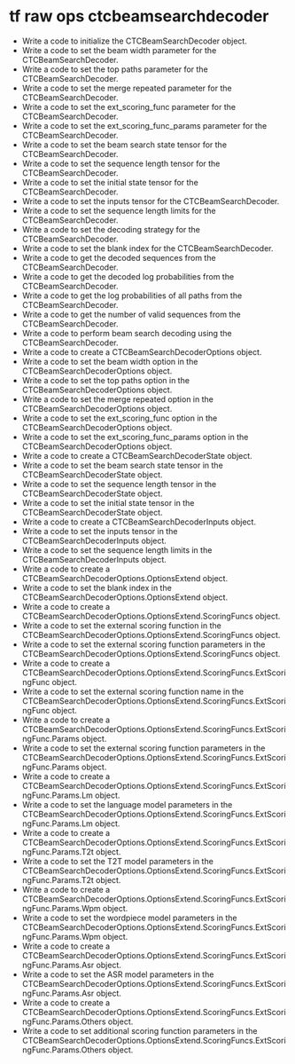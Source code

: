 # tf raw ops ctcbeamsearchdecoder

- Write a code to initialize the CTCBeamSearchDecoder object.
- Write a code to set the beam width parameter for the CTCBeamSearchDecoder.
- Write a code to set the top paths parameter for the CTCBeamSearchDecoder.
- Write a code to set the merge repeated parameter for the CTCBeamSearchDecoder.
- Write a code to set the ext_scoring_func parameter for the CTCBeamSearchDecoder.
- Write a code to set the ext_scoring_func_params parameter for the CTCBeamSearchDecoder.
- Write a code to set the beam search state tensor for the CTCBeamSearchDecoder.
- Write a code to set the sequence length tensor for the CTCBeamSearchDecoder.
- Write a code to set the initial state tensor for the CTCBeamSearchDecoder.
- Write a code to set the inputs tensor for the CTCBeamSearchDecoder.
- Write a code to set the sequence length limits for the CTCBeamSearchDecoder.
- Write a code to set the decoding strategy for the CTCBeamSearchDecoder.
- Write a code to set the blank index for the CTCBeamSearchDecoder.
- Write a code to get the decoded sequences from the CTCBeamSearchDecoder.
- Write a code to get the decoded log probabilities from the CTCBeamSearchDecoder.
- Write a code to get the log probabilities of all paths from the CTCBeamSearchDecoder.
- Write a code to get the number of valid sequences from the CTCBeamSearchDecoder.
- Write a code to perform beam search decoding using the CTCBeamSearchDecoder.
- Write a code to create a CTCBeamSearchDecoderOptions object.
- Write a code to set the beam width option in the CTCBeamSearchDecoderOptions object.
- Write a code to set the top paths option in the CTCBeamSearchDecoderOptions object.
- Write a code to set the merge repeated option in the CTCBeamSearchDecoderOptions object.
- Write a code to set the ext_scoring_func option in the CTCBeamSearchDecoderOptions object.
- Write a code to set the ext_scoring_func_params option in the CTCBeamSearchDecoderOptions object.
- Write a code to create a CTCBeamSearchDecoderState object.
- Write a code to set the beam search state tensor in the CTCBeamSearchDecoderState object.
- Write a code to set the sequence length tensor in the CTCBeamSearchDecoderState object.
- Write a code to set the initial state tensor in the CTCBeamSearchDecoderState object.
- Write a code to create a CTCBeamSearchDecoderInputs object.
- Write a code to set the inputs tensor in the CTCBeamSearchDecoderInputs object.
- Write a code to set the sequence length limits in the CTCBeamSearchDecoderInputs object.
- Write a code to create a CTCBeamSearchDecoderOptions.OptionsExtend object.
- Write a code to set the blank index in the CTCBeamSearchDecoderOptions.OptionsExtend object.
- Write a code to create a CTCBeamSearchDecoderOptions.OptionsExtend.ScoringFuncs object.
- Write a code to set the external scoring function in the CTCBeamSearchDecoderOptions.OptionsExtend.ScoringFuncs object.
- Write a code to set the external scoring function parameters in the CTCBeamSearchDecoderOptions.OptionsExtend.ScoringFuncs object.
- Write a code to create a CTCBeamSearchDecoderOptions.OptionsExtend.ScoringFuncs.ExtScoringFunc object.
- Write a code to set the external scoring function name in the CTCBeamSearchDecoderOptions.OptionsExtend.ScoringFuncs.ExtScoringFunc object.
- Write a code to create a CTCBeamSearchDecoderOptions.OptionsExtend.ScoringFuncs.ExtScoringFunc.Params object.
- Write a code to set the external scoring function parameters in the CTCBeamSearchDecoderOptions.OptionsExtend.ScoringFuncs.ExtScoringFunc.Params object.
- Write a code to create a CTCBeamSearchDecoderOptions.OptionsExtend.ScoringFuncs.ExtScoringFunc.Params.Lm object.
- Write a code to set the language model parameters in the CTCBeamSearchDecoderOptions.OptionsExtend.ScoringFuncs.ExtScoringFunc.Params.Lm object.
- Write a code to create a CTCBeamSearchDecoderOptions.OptionsExtend.ScoringFuncs.ExtScoringFunc.Params.T2t object.
- Write a code to set the T2T model parameters in the CTCBeamSearchDecoderOptions.OptionsExtend.ScoringFuncs.ExtScoringFunc.Params.T2t object.
- Write a code to create a CTCBeamSearchDecoderOptions.OptionsExtend.ScoringFuncs.ExtScoringFunc.Params.Wpm object.
- Write a code to set the wordpiece model parameters in the CTCBeamSearchDecoderOptions.OptionsExtend.ScoringFuncs.ExtScoringFunc.Params.Wpm object.
- Write a code to create a CTCBeamSearchDecoderOptions.OptionsExtend.ScoringFuncs.ExtScoringFunc.Params.Asr object.
- Write a code to set the ASR model parameters in the CTCBeamSearchDecoderOptions.OptionsExtend.ScoringFuncs.ExtScoringFunc.Params.Asr object.
- Write a code to create a CTCBeamSearchDecoderOptions.OptionsExtend.ScoringFuncs.ExtScoringFunc.Params.Others object.
- Write a code to set additional scoring function parameters in the CTCBeamSearchDecoderOptions.OptionsExtend.ScoringFuncs.ExtScoringFunc.Params.Others object.